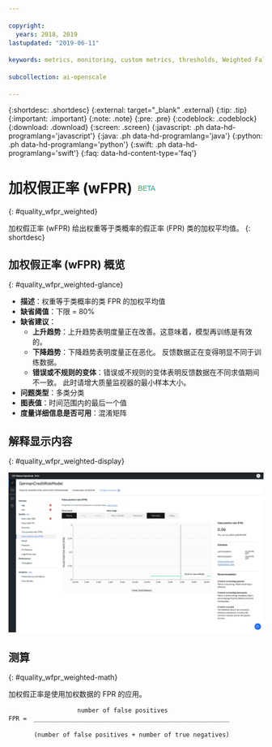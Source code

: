 ```yaml
---

copyright:
  years: 2018, 2019
lastupdated: "2019-06-11"

keywords: metrics, monitoring, custom metrics, thresholds, Weighted False Positive Rate, wFPR

subcollection: ai-openscale

---
```


{:shortdesc: .shortdesc}
{:external: target="_blank" .external}
{:tip: .tip}
{:important: .important}
{:note: .note}
{:pre: .pre}
{:codeblock: .codeblock}
{:download: .download}
{:screen: .screen}
{:javascript: .ph data-hd-programlang='javascript'}
{:java: .ph data-hd-programlang='java'}
{:python: .ph data-hd-programlang='python'}
{:swift: .ph data-hd-programlang='swift'}
{:faq: data-hd-content-type='faq'}

# 加权假正率 (wFPR) ![beta 标记](images/beta.png)
{: #quality_wfpr_weighted}

加权假正率 (wFPR) 给出权重等于类概率的假正率 (FPR) 类的加权平均值。
{: shortdesc}

## 加权假正率 (wFPR) 概览
{: #quality_wfpr_weighted-glance}

- **描述**：权重等于类概率的类 FPR 的加权平均值
- **缺省阈值**：下限 = 80%
- **缺省建议**：
   - **上升趋势**：上升趋势表明度量正在改善。这意味着，模型再训练是有效的。
   - **下降趋势**：下降趋势表明度量正在恶化。 反馈数据正在变得明显不同于训练数据。
   - **错误或不规则的变体**：错误或不规则的变体表明反馈数据在不同求值期间不一致。 此时请增大质量监视器的最小样本大小。
- **问题类型**：多类分类
- **图表值**：时间范围内的最后一个值
- **度量详细信息是否可用**：混淆矩阵

## 解释显示内容
{: #quality_wfpr_weighted-display}

![显示加权假正率图表。](images/quality-fpr.png)

## 测算
{: #quality_wfpr_weighted-math}

加权假正率是使用加权数据的 FPR 的应用。

```
                   number of false positives
FPR =  ______________________________________________________

       (number of false positives + number of true negatives)
```

